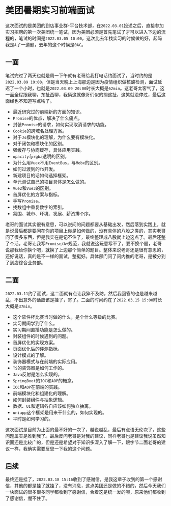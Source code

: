 # 美团暑期实习前端面试
这次面试的是美团的到店事业群-平台技术部，在`2022.03.01`投递之后，直接参加实习招聘的第一次美团统一笔试，因为美团必须是首先笔试了才可以进入下边的流程的，笔试的时间是`2022.03.05 10:00`，这次比去年找实习的时候做的好，起码我是`A`了一道题，去年的这个时候是`0AC`。

## 一面
笔试完过了两天也就是周一下午就有老哥给我打电话约面试了，当时约的是`2022.03.09 19:00`，但是当天晚上上海那边是因为疫情组织做核酸检测，面试延迟了一个小时，也就是`2022.03.09 20:00`时长大概是`62min`。这老哥太客气了，这一面全程跟我聊，东扯西聊，我俩这就像哥们似的搁这扯，这笑就没停过，最后这面经也不知道写点啥了。

* 最近研究过的前端新的方面的知识。
* `Promise`的优点，解决了什么痛点。
* 封装`Promise`的请求，如何实现取消请求的功能。
* `Cookie`的跨域名处理方案。
* 对于`Js`模块化的理解，为什么要有模块化。
* 对于闭包和模块化的区别。
* 强缓存与协商缓存，具体应用实践。
* `opacity`与`rgba`透明的区别。
* 为什么用`Vuex`不用`EventBus`，与`Mobx`的区别。
* 如何过渡到的`TS`开发。
* 新建项目的话如何选择框架。
* 单元测试自己的项目具体是怎么做的。
* `Vue2`和`Vue3`的区别。
* 首屏优化的方案与指标。
* 手写`Promise`。
* 找数组中重复数字的索引。
* 氛围、城市、环境、发展、薪资排个序。

老哥的面试其实很有意思，可以说问的问题都要从基础出发，然后落到实践上，就是说最后都是要问在你的项目上你是如何做的，没有具体的八股之类的，其实老哥问了很多东西，但是我实在是记不住了，最终整理成八股就上边这点了。最后还整了个活，老哥让我写`Promise/A+`规范，我就说这玩意写不了，要不换个题，老哥说那我给你换个吧，就换了上边那个简单的题目。整体来说老哥还是很有意思的，还好说话，真的是不一样的面试，整挺好。具体部门问了问内推的老哥，是被分到了到店综合业务部。

## 二面
`2022.03.11`约了面试，这二面就有点让我猝不及防，然后我回答的也是越来越乱，不出意外的话应该是挂了，寄了。二面的时间约在了`2022.03.15 15:00`时长大概是`37min`。

* 这个软件杯比赛当时做的什么，是个什么等级的比赛。
* 实习期间学到了什么。
* 实习期间直播功能是怎么做的。
* 封装组件的时候遇到的问题。
* 首屏优化的实现方案。
* 页面优化后的评测指标。
* 设计模式的了解。
* 装饰器模式与在前端的实际应用。
* `TS`的装饰器是如何工作的。
* `Java`反射是怎么实现的。
* `SpringBoot`的`IOC`和`AOP`的概念。
* `IOC`和`AOP`在前端的实践。
* 前端模块化和组建化的理解。
* 如何封装组件与抽象逻辑。
* 数据、`UI`和逻辑各自应该如何独立抽离。
* `uniapp`这个框架是用来干什么的，如何实现的。
* 平时是如何学习的。

这次面试是目前为止面的最不好的一次了，越说越乱，最后有点语无伦次了，这些问题属实是难到我了。最后反问老哥是对我的建议，同样老哥也是建议我说虽然知识面还是比较广的，但是还是希望对于知识多深入了解一下，跟字节二面老哥的建议一样，我确实需要反思一下我的这个问题。

## 后续
最终还是挂了，`2022.03.18 15:16`收到了感谢信，是我这辈子收到的第一个感谢信，其他的都是挂了就挂了，没有消息，这点美团还是做的不错的，然后今天我们一块面试的很多很多同学都收到了感谢信，合着这是统一发的呗，原来他们都收到了感谢信，绷不住了。
